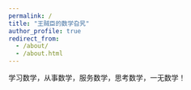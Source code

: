```yaml
---
permalink: /
title: "王贼臣的数学旮旯"
author_profile: true
redirect_from: 
  - /about/
  - /about.html
---
```


学习数学，从事数学，服务数学，思考数学，一无数学！

